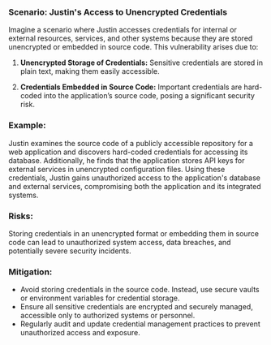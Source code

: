 ### Scenario: Justin's Access to Unencrypted Credentials 
Imagine a scenario where Justin accesses credentials for internal or external resources, services, and other systems because they are stored unencrypted or embedded in source code. This vulnerability arises due to: 

1. **Unencrypted Storage of Credentials:** Sensitive credentials are stored in plain text, making them easily accessible. 

2. **Credentials Embedded in Source Code:** Important credentials are hard-coded into the application’s source code, posing a significant security risk. 

### Example: 

Justin examines the source code of a publicly accessible repository for a web application and discovers hard-coded credentials for accessing its database. Additionally, he finds that the application stores API keys for external services in unencrypted configuration files. Using these credentials, Justin gains unauthorized access to the application's database and external services, compromising both the application and its integrated systems. 

### Risks: 

Storing credentials in an unencrypted format or embedding them in source code can lead to unauthorized system access, data breaches, and potentially severe security incidents. 

### Mitigation: 

- Avoid storing credentials in the source code. Instead, use secure vaults or environment variables for credential storage. 
- Ensure all sensitive credentials are encrypted and securely managed, accessible only to authorized systems or personnel. 
- Regularly audit and update credential management practices to prevent unauthorized access and exposure. 